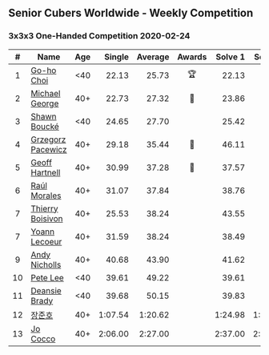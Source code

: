 ## Senior Cubers Worldwide - Weekly Competition
### 3x3x3 One-Handed Competition 2020-02-24

| # | Name | Age | Single | Average | Awards | Solve 1 | Solve 2 | Solve 3 | Solve 4 | Solve 5 | Video |
| :--: | -- | :--: | --: | --: | :--: | --: | --: | --: | --: | --: | :-- |
| 1 | [Go-ho Choi](../persons/go-ho_choi.md) | <40 | 22.13 | 25.73 | 🏆 | 22.13 | 22.77 | 35.44 | 24.99 | 29.43 | [Link](https://www.facebook.com/events/1618332754973681/permalink/1618631721610451/) |
| 2 | [Michael George](../persons/michael_george.md) | 40+ | 22.73 | 27.32 | 🥇 | 23.86 | 22.73 | 32.86 | DNF | 25.24 | [Link](https://www.facebook.com/events/1618332754973681/permalink/1619575454849411/) |
| 3 | [Shawn Boucké](../persons/shawn_boucke.md) | <40 | 24.65 | 27.70 |  | 25.42 | 24.65 | 51.36 | 29.41 | 28.28 | [Link](https://www.facebook.com/events/1618332754973681/permalink/1621909717949318/) |
| 4 | [Grzegorz Pacewicz](../persons/grzegorz_pacewicz.md) | 40+ | 29.18 | 35.44 | 🥈 | 46.11 | 37.66 | 35.34 | 29.18 | 33.32 | |
| 5 | [Geoff Hartnell](../persons/geoff_hartnell.md) | 40+ | 30.99 | 37.28 | 🥉 | 37.57 | 41.41 | 30.99 | 38.21 | 36.06 | [Link](https://www.facebook.com/events/1618332754973681/permalink/1623480064458950/) |
| 6 | [Raúl Morales](../persons/raul_morales.md) | 40+ | 31.07 | 37.84 |  | 38.76 | 40.25 | 34.51 | DNF | 31.07 | |
| 7 | [Thierry Boisivon](../persons/thierry_boisivon.md) | 40+ | 25.53 | 38.24 |  | 43.55 | 36.61 | 34.56 | 25.53 | 53.96 | [Link](https://www.facebook.com/events/1618332754973681/permalink/1621555787984711/) |
| 7 | [Yoann Lecoeur](../persons/yoann_lecoeur.md) | 40+ | 31.59 | 38.24 |  | 38.49 | 36.34 | 31.59 | 54.73 | 39.89 | [Link](https://www.facebook.com/events/1618332754973681/permalink/1622459904560966/) |
| 9 | [Andy Nicholls](../persons/andy_nicholls.md) | 40+ | 40.68 | 43.90 |  | 41.62 | 40.68 | 45.75 | 1:25.06 | 44.33 | [Link](https://www.facebook.com/events/1618332754973681/permalink/1618697511603872/) |
| 10 | [Pete Lee](../persons/pete_lee.md) | <40 | 39.61 | 49.22 |  | 39.61 | 49.21 | 1:19.88 | 47.50 | 50.96 | [Link](https://www.facebook.com/events/1618332754973681/permalink/1622571537883136/) |
| 11 | [Deansie Brady](../persons/deansie_brady.md) | <40 | 39.68 | 50.15 |  | 39.83 | 39.68 | 1:02.85 | 56.49 | 51.90 | [Link](https://www.facebook.com/events/1618332754973681/permalink/1618918598248430/) |
| 12 | [장준호](../persons/장준호.md) | 40+ | 1:07.54 | 1:20.62 |  | 1:24.98 | 1:38.03 | 1:22.12 | 1:14.76 | 1:07.54 | [Link](https://www.facebook.com/events/1618332754973681/permalink/1623943337745956/) |
| 13 | [Jo Cocco](../persons/jo_cocco.md) | 40+ | 2:06.00 | 2:27.00 |  | 2:37.00 | 2:39.00 | 2:06.00 | DNS | DNS | [Link](https://www.facebook.com/events/1618332754973681/permalink/1624311164375840/) |

<!-- Global site tag (gtag.js) - Google Analytics -->
<script async src="https://www.googletagmanager.com/gtag/js?id=UA-86348435-3"></script>
<script>window.dataLayer = window.dataLayer || []; function gtag() {dataLayer.push(arguments);} gtag('js', new Date()); gtag('config', 'UA-86348435-3');</script>

